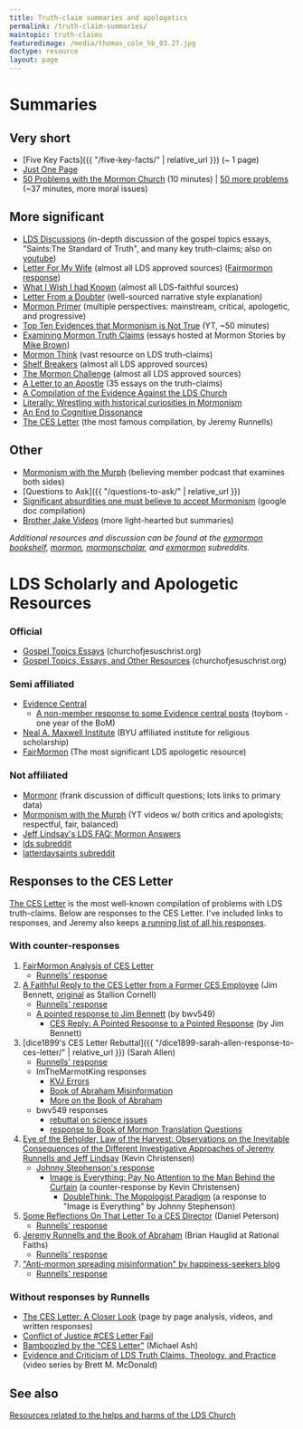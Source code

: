 ```yaml
---
title: Truth-claim summaries and apologetics
permalink: /truth-claim-summaries/
maintopic: truth-claims
featuredimage: /media/thomas_cole_hb_03.27.jpg
doctype: resource
layout: page
---
```

# Summaries

## Very short

* [Five Key Facts]({{ "/five-key-facts/" | relative_url }}) (~ 1 page)
* [Just One Page](https://web.archive.org/web/20181119205038/https://gileriodekel.com/wp-content/uploads/sites/798/2018/05/Just-One-Page.pdf)
* [50 Problems with the Mormon Church](https://www.youtube.com/watch?v=qcQthyiTA7c) (10 minutes) \| [50 more problems](https://www.youtube.com/watch?v=1Bu7yZsvh1Y) (~37 minutes, more moral issues)

## More significant

* [LDS Discussions](https://www.ldsdiscussions.com/) (in-depth discussion of the gospel topics essays, "Saints:The Standard of Truth", and many key truth-claims; also on [youtube](https://www.youtube.com/playlist?list=PLxq5opj6GqOB7J1n6pMmdUSezxcLfsced)) 
* [Letter For My Wife](http://www.letterformywife.com/) (almost all LDS approved sources) ([Fairmormon response](https://www.fairmormon.org/answers/Criticism_of_Mormonism/Online_documents/For_my_Wife_and_Children_(Letter_to_my_Wife)))
* [What I Wish I had Known](https://drive.google.com/file/d/1-1fjmZ7XhKr9kQhMTBdVK3sq3xDr27fo/view?usp=drivesdk) (almost all LDS-faithful sources)
* [Letter From a Doubter](https://leavingthegarden.wordpress.com/2016/04/06/letter-from-a-doubter/) (well-sourced narrative style explanation)
* [Mormon Primer](https://mormondiscussions.org/wp-content/uploads/2019/07/MormonPrimer7.pdf) (multiple perspectives: mainstream, critical, apologetic, and progressive)
* [Top Ten Evidences that Mormonism is Not True](https://www.youtube.com/watch?v=F3yjjyYKwj8) (YT, ~50 minutes)
* [Examining Mormon Truth Claims](https://mormonstories.org/truth-claims/) (essays hosted at Mormon Stories by [Mike Brown](https://mormonstories.org/podcast/mike-brown-examining-mormon-truth-claims/))
* [Mormon Think](http://www.mormonthink.com/) (vast resource on LDS truth-claims)
* [Shelf Breakers](https://drive.google.com/file/d/1xABvaPadd4C9VE7ySVRQ1G_hfNW6vWCB/view) (almost all LDS approved sources)
* [The Mormon Challenge](http://www.themormonchallenge.com/) (almost all LDS approved sources)
* [A Letter to an Apostle](https://lettertoanapostle.org/) (35 essays on the truth-claims)
* [A Compilation of the Evidence Against the LDS Church](https://mormonbandwagon.com/eric_n/leaving-the-church/)
* [Literally: Wrestling with historical curiosities in Mormonism](https://drive.google.com/file/d/0B79XcDYRahxnLUdMc3dBUHE0SzQ/view)
* [An End to Cognitive Dissonance](https://docs.google.com/file/d/1ih6jF7hBPBi_YmpiOod3oxVpzU5ng-OS4-0XjQUTcX4AbNTP-FIEB2OzmaDf/view)
* [The CES Letter](http://cesletter.com/) (the most famous compilation, by Jeremy Runnells)

## Other

* [Mormonism with the Murph](https://www.youtube.com/@mormonismwiththemurph/videos) (believing member podcast that examines both sides)
* [Questions to Ask]({{ "/questions-to-ask/" | relative_url }})
* [Significant absurdities one must believe to accept Mormonism](https://docs.google.com/document/d/1yzkCZkhjp_WmU9n6xWjqO0-ivX-ppQ0HrRjy4ItZz-U/edit?usp=sharing) (google doc compilation)
* [Brother Jake Videos](https://www.youtube.com/channel/UC0u7ZMWqkr7cKD_rvEXZUuQ) (more light-hearted but summaries)

*Additional resources and discussion can be found at the [exmormon bookshelf](https://www.reddit.com/r/ExmormonBookshelf/), [mormon](https://www.reddit.com/r/mormon/), [mormonscholar](https://www.reddit.com/r/mormonscholar/), and [exmormon](https://www.reddit.com/r/exmormon/) subreddits.*

# LDS Scholarly and Apologetic Resources

### Official

* [Gospel Topics Essays](https://www.churchofjesuschrist.org/topics/essays?lang=eng&old=true) (churchofjesuschrist.org)
* [Gospel Topics, Essays, and Other Resources](https://www.churchofjesuschrist.org/si/objective/doctrinal-mastery/gospel-sources?lang=eng) (churchofjesuschrist.org)

### Semi affiliated

* [Evidence Central](https://evidencecentral.org/recency)
    * [A non-member response to some Evidence central posts](https://toybom.wordpress.com/17-other-lds-literature/) (toybom - one year of the BoM)
* [Neal A. Maxwell Institute](http://mi.byu.edu/) (BYU affiliated institute for religious scholarship)
* [FairMormon](http://www.fairmormon.org/) (The most significant LDS apologetic resource)

### Not affiliated

* [Mormonr](https://mormonr.org/) (frank discussion of difficult questions; lots links to primary data)
* [Mormonism with the Murph](https://www.youtube.com/@mormonismwiththemurph/videos) (YT videos w/ both critics and apologists; respectful, fair, balanced)
* [Jeff Lindsay's LDS FAQ: Mormon Answers](http://www.jefflindsay.com/LDSFAQ/index.html)
* [lds subreddit](https://www.reddit.com/r/lds/)
* [latterdaysaints subreddit](https://www.reddit.com/r/latterdaysaints/)

## Responses to the CES Letter

[The CES Letter](http://cesletter.com/) is the most well-known compilation of problems with LDS truth-claims.  Below are responses to the CES Letter.  I've included links to responses, and Jeremy also keeps [a running list of all his responses](https://cesletter.org/debunkings/).

### With counter-responses

1. [FairMormon Analysis of CES Letter](https://www.fairlatterdaysaints.org/answers/Criticism_of_Mormonism/Online_documents/Letter_to_a_CES_Director)
    * [Runnells' response](https://cesletter.org/debunking-fairmormon/)
1. [A Faithful Reply to the CES Letter from a Former CES Employee](https://canonizer.com/files/reply.pdf) (Jim Bennett, [original](http://stallioncornell.com/blog/a-reply-from-a-former-ces-employee/) as Stallion Cornell)
    * [Runnells' response](https://cesletter.org/debunkings/jim-bennett-ces-letter-reply-canonizer-stallion-cornell/)
    * [A pointed response to Jim Bennett](https://www.reddit.com/r/mormonscholar/comments/b0ig4a/a_pointed_response_to_jim_bennetts_a_faithful/) (by bwv549)
        * [CES Reply: A Pointed Response to a Pointed Response](https://canonizer.com/blog/ces-reply-a-pointed-response-to-a-pointed-response/) (by Jim Bennett)
1. [dice1899's CES Letter Rebuttal]({{ "/dice1899-sarah-allen-response-to-ces-letter/" | relative_url }}) (Sarah Allen)
    * [Runnells' response](https://cesletter.org/debunkings/the-ces-letter-rebuttal-fair-fairmormon-sarah-allen/)
    * ImTheMarmotKing responses
        * [KVJ Errors](https://www.reddit.com/r/mormon/comments/lld31r/ces_letter_response_kjv_errors/)
        * [Book of Abraham Misinformation](https://www.reddit.com/r/mormon/comments/mqxw5y/clearing_up_some_book_of_abraham_misinformation/)
        * [More on the Book of Abraham](https://www.reddit.com/r/mormon/comments/mwe0hw/more_on_the_book_of_abraham/)
    * bwv549 responses
        * [rebuttal on science issues](https://www.reddit.com/user/bwv549/comments/y7be4q/a_short_exploration_of_dice1899s_ces_letter/)
        * [response to Book of Mormon Translation Questions](https://www.reddit.com/r/mormon/comments/mgzde7/response_to_part_9_of_dice1899s_critique_of_the/)
1. [Eye of the Beholder, Law of the Harvest: Observations on the Inevitable Consequences of the Different Investigative Approaches of Jeremy Runnells and Jeff Lindsay](https://journal.interpreterfoundation.org/eye-of-the-beholder-law-of-the-harvest-observations-on-the-inevitable-consequences-of-the-different-investigative-approaches-of-jeremy-runnells-and-jeff-lindsay/) (Kevin Christensen)
    * [Johnny Stephenson's response](https://cesletter.org/debunkings/kevin-christensen/sky-is-falling-debunking-mormon-interpreter-kevin-christensen-jeremy-runnells/)
        * [Image is Everything: Pay No Attention to the Man Behind the Curtain](https://journal.interpreterfoundation.org/image-is-everything-pay-no-attention-to-the-man-behind-the-curtain/) (a counter-response by Kevin Christensen)
            * [DoubleThink: The Mopologist Paradigm](https://cesletter.org/debunkings/kevin-christensen/doublethink-debunking-mormon-interpreter-kevin-christensen-jeremy-runnells/) (a response to "Image is Everything" by Johnny Stephenson)
1. [Some Reflections On That Letter To a CES Director](http://www.fairmormon.org/fair-conferences/2014-fairmormon-conference/reflections-letter-ces-director) (Daniel Peterson)
    * [Runnells' response](https://cesletter.org/debunkings/a-zombies-reflections-on-that-mormon-apologists-reflections/)
1. [Jeremy Runnells and the Book of Abraham](https://web.archive.org/web/20201111201344/https://rationalfaiths.com/jeremy-runnells-book-abraham/) (Brian Hauglid at Rational Faiths)
    * [Runnells' response](https://web.archive.org/web/20161111033943/http://cesletter.com/apologetics/the-book-of-abraham-except-for-those-willfully-blind-the-case-is-closed.html)
1. ["Anti-mormon spreading misinformation" by happiness-seekers blog](https://web.archive.org/web/20171213200507/https://happiness-seekers.com/2017/07/17/influential-anti-mormon-caught-spreading-lies-about-lds-church/)
    * [Runnells' response](https://cesletter.org/apologetics/influential-anti-mormon-liar-debunks.html)

### Without responses by Runnells

* [The CES Letter: A Closer Look](http://debunking-cesletter.com/) (page by page analysis, videos, and written responses)
* [Conflict of Justice #CES Letter Fail](http://web.archive.org/web/20210423205835/http://www.conflictofjustice.com/ces-letter-fail-contents/)
* [Bamboozled by the "CES Letter"](http://shakenfaithsyndrome.com/bamboozle/bamboozled.pdf) (Michael Ash)
* [Evidence and Criticism of LDS Truth Claims, Theology, and Practice](https://www.youtube.com/playlist?list=PLW_W0q2IV3ZGtnDHmUtSQhdKwGfWrTN-U) (video series by Brett M. McDonald) 

## See also

[Resources related to the helps and harms of the LDS Church](https://faenrandir.github.io/a_careful_examination/resources-related-to-helps-and-harms/)
